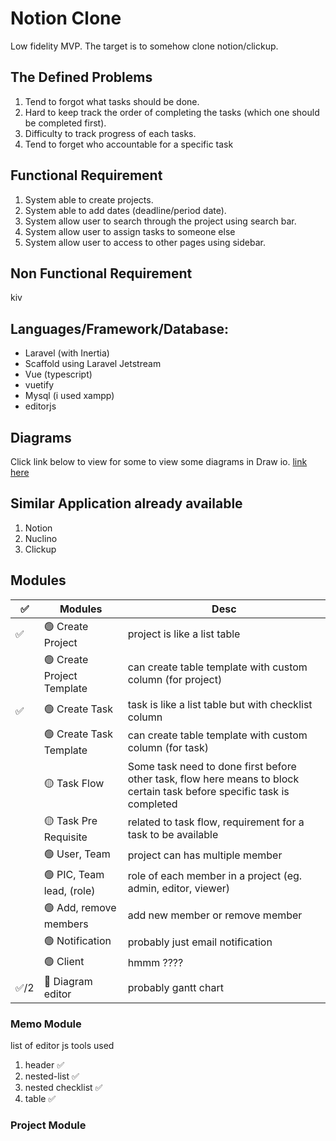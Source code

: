 # Notion Clone

Low fidelity MVP. The target is to somehow clone notion/clickup.

## The Defined Problems

1. Tend to forgot what tasks should be done.
2. Hard to keep track the order of completing the tasks (which one should be completed first).
3. Difficulty to track progress of each tasks.
4. Tend to forget who accountable for a specific task

## Functional Requirement

1. System able to create projects.
2. System able to add dates (deadline/period date).
3. System allow user to search through the project using search bar.
4. System allow user to assign tasks to someone else
5. System allow user to access to other pages using sidebar.

## Non Functional Requirement
kiv

## Languages/Framework/Database:
- Laravel (with Inertia)
- Scaffold using Laravel Jetstream
- Vue (typescript)
- vuetify
- Mysql (i used xampp)
- editorjs

## Diagrams
Click link below to view for some to view some diagrams in Draw io.
[link here](https://drive.google.com/file/d/1fpNaFeAKDJuzDsRZe9ZFfEPaYHBdg0O5/view?usp=sharing)

## Similar Application already available
1. Notion
2. Nuclino
3. Clickup

## Modules

| ✅ | Modules                   | Desc                                                          |
|  -  | -                         | -                                                             |
| ✅ | 🟢 Create Project         | project is like a list table                                  |
|     | 🟢 Create Project Template| can create table template with custom column (for project)    |
| ✅ | 🟢 Create Task            | task is like a list table but with checklist column           |
|     | 🟢 Create Task Template   | can create table template with custom column (for task)       |
|     | 🟡 Task Flow              | Some task need to done first before other task, flow here means to block certain task before specific task is completed   |
|     | 🟡 Task Pre Requisite     | related to task flow, requirement for a task to be available  |
|     | 🟢 User, Team             | project can has multiple member                               |
|     | 🟢 PIC, Team lead, (role) | role of each member in a project (eg. admin, editor, viewer)  |
|     | 🟢 Add, remove members    | add new member or remove member                               |
|     | 🟢 Notification           | probably just email notification                              |
|     | 🟢 Client                 | hmmm ????                                                     |
| ✅/2| 🔴 Diagram editor         | probably gantt chart                                          |



### Memo Module
list of editor js tools used
1. header ✅
3. nested-list ✅
4. nested checklist ✅
5. table ✅

### Project Module

